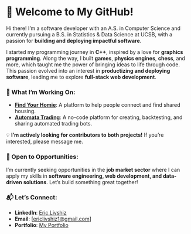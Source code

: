 # 👋 Welcome to My GitHub!

Hi there! I’m a software developer with an A.S. in Computer Science and currently pursuing a B.S. in Statistics & Data Science at UCSB, with a passion for **building and deploying impactful software**. 

I started my programming journey in **C++**, inspired by a love for **graphics programming**. Along the way, I built **games**, **physics engines**, **chess**, and more, which taught me the power of bringing ideas to life through code.  
This passion evolved into an interest in **productizing and deploying software**, leading me to explore **full-stack web development**.  

### 🚀 What I’m Working On:
- **[Find Your Homie](https://find-your-homie.vercel.app/)**: A platform to help people connect and find shared housing.  
- **[Automata Trading](https://automata-trading.vercel.app/)**: A no-code platform for creating, backtesting, and sharing automated trading bots.  

💡 **I’m actively looking for contributors to both projects!** If you’re interested, please message me.  

### 🌟 Open to Opportunities:
I’m currently seeking opportunities in the **job market sector** where I can apply my skills in **software engineering, web development, and data-driven solutions**. Let’s build something great together!  

### 📬 Let’s Connect:
- **LinkedIn**: [Eric Livshiz](www.linkedin.com/in/eric-livshiz-b46956247)  
- **Email**: [ericlivshiz1@gmail.com]
- **Portfolio**: [My Portfolio](https://eric-website-two.vercel.app/)  
